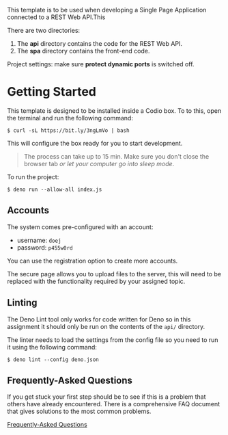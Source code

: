 This template is to be used when developing a Single Page Application connected to a REST Web API.This

There are two directories:

1. The **api** directory contains the code for the REST Web API.
2. The **spa** directory contains the front-end code.

Project settings: make sure **protect dynamic ports** is switched off.

# Getting Started

This template is designed to be installed inside a Codio box. To to this, open the terminal and run the following command:

```
$ curl -sL https://bit.ly/3ngLmVo | bash
```

This will configure the box ready for you to start development.

> The process can take up to 15 min. Make sure you don't close the browser tab _or let your computer go into sleep mode_.

To run the project:

```
$ deno run --allow-all index.js
```

## Accounts

The system comes pre-configured with an account:

- username: `doej`
- password: `p455w0rd`

You can use the registration option to create more accounts.

The secure page allows you to upload files to the server, this will need to be replaced with the functionality required by your assigned topic.

## Linting

The Deno Lint tool only works for code written for Deno so in this assignment it should only be run on the contents of the `api/` directory.

The linter needs to load the settings from the config file so you need to run it using the following command:

```
$ deno lint --config deno.json
```

## Frequently-Asked Questions

If you get stuck your first step should be to see if this is a problem that others have already encountered. There is a comprehensive FAQ document that gives solutions to the most common problems.

[Frequently-Asked Questions](https://docs.google.com/document/d/1b_lTA_ay0Yi46annuNnZ6fK1nIe_ddszmPua1Wwvfa0/edit?usp=sharing)